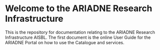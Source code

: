 # Welcome to the ARIADNE Research Infrastructure 

This is the repository for documentation relating to the ARIADNE Research Infrastructure AISBL. The first document is the online User Guide for the ARIADNE Portal on how to use the Catalogue and services.
